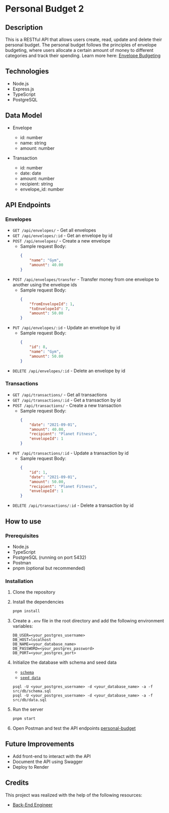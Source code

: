 # Personal Budget 2

## Description

This is a RESTful API that allows users create, read, update and delete their personal budget. The personal budget follows the principles of envelope budgeting, where users allocate a certain amount of money to different categories and track their spending. Learn more here: [Envelope Budgeting](https://www.thebalancemoney.com/what-is-envelope-budgeting-1293682)

## Technologies

- Node.js
- Express.js
- TypeScript
- PostgreSQL

## Data Model

- Envelope
  - id: number
  - name: string
  - amount: number

- Transaction
  - id: number
  - date: date
  - amount: number
  - recipient: string
  - envelope_id: number

## API Endpoints

### Envelopes

- `GET /api/envelopes/` - Get all envelopes
- `GET /api/envelopes/:id` - Get an envelope by id
- `POST /api/envelopes/` - Create a new envelope
    - Sample request Body: 
        ```json
        {
            "name": "Gym",
            "amount": 40.00
        }
        ```
- `POST /api/envelopes/transfer` - Transfer money from one envelope to another using the envelope ids
    - Sample request Body: 
        ```json
        {
            "fromEnvelopeId": 1,
            "toEnvelopeId": 7,
            "amount": 50.00
        }
        ```
- `PUT /api/envelopes/:id` - Update an envelope by id
    - Sample request Body: 
        ```json
        {
            "id": 8,
            "name": "Gym",
            "amount": 50.00
        }
        ```
- `DELETE /api/envelopes/:id` - Delete an envelope by id

### Transactions

- `GET /api/transactions/` - Get all transactions
- `GET /api/transactions/:id` - Get a transaction by id
- `POST /api/transactions/` - Create a new transaction
    - Sample request Body: 
        ```json
        {
            "date": "2021-09-01",
            "amount": 40.00,
            "recipient": "Planet Fitness",
            "envelopeId": 1
        }
        ```
- `PUT /api/transactions/:id` - Update a transaction by id
    - Sample request Body: 
        ```json
        {
            "id": 1,
            "date": "2021-09-01",
            "amount": 50.00,
            "recipient": "Planet Fitness",
            "envelopeId": 1
        }
        ```
- `DELETE /api/transactions/:id` - Delete a transaction by id

## How to use

### Prerequisites

- Node.js
- TypeScript
- PostgreSQL (running on port 5432)
- Postman
- pnpm (optional but recommended)

### Installation

1. Clone the repository
2. Install the dependencies
    ```bash
    pnpm install
    ```
3. Create a `.env` file in the root directory and add the following environment variables:
    ```env
    DB_USER=<your_postgres_username>
    DB_HOST=localhost
    DB_NAME=<your_database_name>
    DB_PASSWORD=<your_postgres_password>
    DB_PORT=<your_postgres_port>
    ```
4. Initialize the database with schema and seed data
    - [`schema`](./src/db/schema.sql)
    - [`seed data`](./src/db/data.sql)
    

    ```psql
    psql -U <your_postgres_username> -d <your_database_name> -a -f src/db/schema.sql
    psql -U <your_postgres_username> -d <your_database_name> -a -f src/db/data.sql
    ```
    
5. Run the server
    ```bash
    pnpm start
    ```
6. Open Postman and test the API endpoints [personal-budget](./personal-budget.postman_collection.json)

## Future Improvements

- Add front-end to interact with the API
- Document the API using Swagger
- Deploy to Render

## Credits

This project was realized with the help of the following resources:
- [Back-End Engineer](https://www.codecademy.com/learn/paths/back-end-engineer-career-path)
